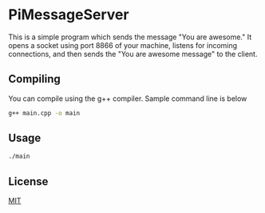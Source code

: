 #  PiMessageServer
This is a simple program which sends the message "You are awesome." It opens a socket 
using port 8866 of your machine, listens for incoming connections, and then sends the 
"You are awesome message" to the client.

## Compiling
You can compile using the g++ compiler. Sample command line is below
```bash
g++ main.cpp -o main
```

## Usage
```bash
./main
```

## License
[MIT](https://choosealicense.com/licenses/mit/)

